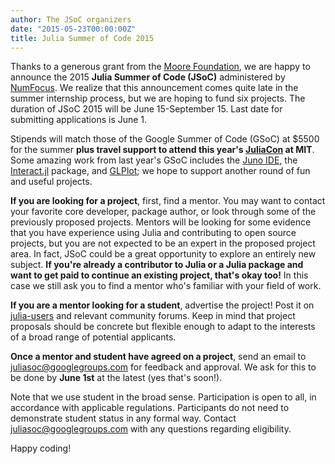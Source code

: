 ```yaml
---
author: The JSoC organizers
date: "2015-05-23T00:00:00Z"
title: Julia Summer of Code 2015
---
```


Thanks to a generous grant from the [Moore Foundation](http://www.moore.org/), we are happy to announce the 2015 **Julia Summer of Code (JSoC)** administered by [NumFocus](http://numfocus.org/). We realize that this announcement comes quite late in the summer internship process, but we are hoping to fund six projects. The duration of JSoC 2015 will be June 15-September 15. Last date for submitting applications is June 1.

Stipends will match those of the Google Summer of Code (GSoC) at $5500 for the summer **plus travel support to attend this year's [JuliaCon](http://juliacon.org/) at MIT**. Some amazing work from last year's GSoC includes the [Juno IDE](http://junolab.org/), the [Interact.jl](https://github.com/JuliaLang/Interact.jl) package, and [GLPlot](https://github.com/SimonDanisch/GLPlot.jl); we hope to support another round of fun and useful projects.

**If you are looking for a project**, first, find a mentor. You may want to contact your favorite core developer, package author, or look through some of the previously proposed projects. Mentors will be looking for some evidence that you have experience using Julia and contributing to open source projects, but you are not expected to be an expert in the proposed project area. In fact, JSoC could be a great opportunity to explore an entirely new subject. **If you're already a contributor to Julia or a Julia package and want to get paid to continue an existing project, that's okay too!** In this case we still ask you to find a mentor who's familiar with your field of work.


**If you are a mentor looking for a student**, advertise the project! Post it on [julia-users](https://groups.google.com/forum/#!forum/julia-users) and relevant community forums. Keep in mind that project proposals should be concrete but flexible enough to adapt to the interests of a broad range of potential applicants.

**Once a mentor and student have agreed on a project**, send an email to juliasoc@googlegroups.com for feedback and approval. We ask for this to be done by **June 1st** at the latest (yes that's soon!).

Note that we use student in the broad sense. Participation is open to all, in accordance with applicable regulations. Participants do not need to demonstrate student status in any formal way. Contact juliasoc@googlegroups.com with any questions regarding eligibility.

Happy coding!

